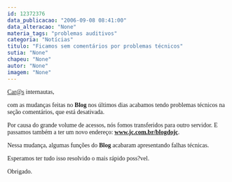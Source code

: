 ```yaml
---
id: 12372376
data_publicacao: "2006-09-08 08:41:00"
data_alteracao: "None"
materia_tags: "problemas auditivos"
categoria: "Notícias"
titulo: "Ficamos sem comentários por problemas técnicos"
sutia: "None"
chapeu: "None"
autor: "None"
imagem: "None"
---
```

<p><P><A href=\"mailto:Car@s\"><FONT face=Verdana>Car@s</FONT></A><FONT face=Verdana> internautas,</FONT></P></p>
<p><P><FONT face=Verdana>com as mudanças feitas no <STRONG>Blog</STRONG> nos últimos dias acabamos tendo problemas técnicos na seção comentários, que está desativada.</FONT></P></p>
<p><P><FONT face=Verdana>Por causa do grande volume de acessos, nós fomos transferidos para outro servidor. E passamos também a ter um novo endereço: </FONT><A href=\"https://www.jc.com.br/blogdojc\"><FONT face=Verdana><STRONG>www.jc.com.br/blogdojc</STRONG></FONT></A><FONT face=Verdana>.</FONT></P></p>
<p><P><FONT face=Verdana>Nessa mudança, algumas funções do <STRONG>Blog</STRONG> acabaram apresentando&nbsp;falhas técnicas.</FONT></P></p>
<p><P><FONT face=Verdana>Esperamos ter tudo isso resolvido o mais rápido poss?vel.</FONT></P></p>
<p><P><FONT face=Verdana>Obrigado.</FONT></P> </p>
